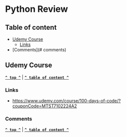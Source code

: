 # Python Review

## Table of content

- [Udemy Course](#udemy-course)
  - [Links](#links)
- [Comments](# comments)

## Udemy Course

**[`^ top ^`](#python-review)** | **[`^ table of content ^`](#table-of-content)**

### Links

- https://www.udemy.com/course/100-days-of-code/?couponCode=MTST7102224A2

### Comments

**[`^ top ^`](#python-review)** | **[`^ table of content ^`](#table-of-content)**
